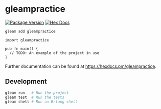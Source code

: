 # gleampractice

[![Package Version](https://img.shields.io/hexpm/v/gleampractice)](https://hex.pm/packages/gleampractice)
[![Hex Docs](https://img.shields.io/badge/hex-docs-ffaff3)](https://hexdocs.pm/gleampractice/)

```sh
gleam add gleampractice
```
```gleam
import gleampractice

pub fn main() {
  // TODO: An example of the project in use
}
```

Further documentation can be found at <https://hexdocs.pm/gleampractice>.

## Development

```sh
gleam run   # Run the project
gleam test  # Run the tests
gleam shell # Run an Erlang shell
```
